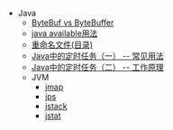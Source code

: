 * Java
	- [ByteBuf vs ByteBuffer](posts/java/ByteBuf-vs-ByteBuffer)
	- [java available用法](posts/java/java-available-usage)
	- [重命名文件(目录)](posts/java/rename-file-or-directory-in-java)
	- [Java中的定时任务（一） -- 常见用法](posts/java/schedule-usage-in-java)
	- [Java中的定时任务（二） -- 工作原理](posts/java/how-schedule-work-in-java)
	- JVM
		- [jmap](posts/java/jvm/jmap)
		- [jps](posts/java/jvm/jps)
		- [jstack](posts/java/jvm/jstack)
		- [jstat](posts/java/jvm/jstat)